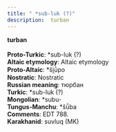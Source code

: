 ```yaml
---
title: " *sub-luk (?)"
description:  turban
---
```

<p data-pagefind-weight="0.5">
<strong> turban</strong><br><br>
<strong>Proto-Turkic</strong>:  *sub-luk (?)<br>
<strong>Altaic etymology</strong>:  Altaic etymology<br>
<strong> Proto-Altaic</strong>:  *ši̯ū̀po<br>
<strong>Nostratic</strong>:  Nostratic<br>
<strong>Russian meaning</strong>:  тюрбан<br>
<strong>Turkic</strong>:  *sub-luk (?)<br>
<strong>Mongolian</strong>:  *subu-<br>
<strong>Tungus-Manchu</strong>:  *šǖba<br>
<strong>Comments</strong>:  EDT 788.<br>
<strong>Karakhanid</strong>:  suvluq (MK)<br>

</p>
